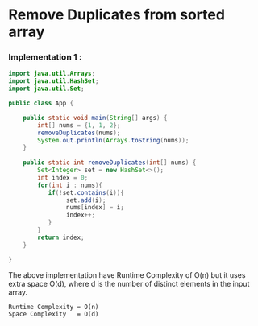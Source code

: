 # Remove Duplicates from sorted array

### Implementation 1 : 

```java
import java.util.Arrays;
import java.util.HashSet;
import java.util.Set;

public class App {

	public static void main(String[] args) {
		int[] nums = {1, 1, 2};
		removeDuplicates(nums);
		System.out.println(Arrays.toString(nums));
	}
	
	public static int removeDuplicates(int[] nums) {
        Set<Integer> set = new HashSet<>();
        int index = 0;
        for(int i : nums){
           if(!set.contains(i)){
                set.add(i);
	            nums[index] = i;
	            index++; 	
           } 
        }
        return index;
    }

}
```
The above implementation have Runtime Complexity of O(n) but it uses extra space O(d), where d is the number of distinct elements in the input array.

```
Runtime Complexity = O(n)
Space Complexity   = O(d)
```

